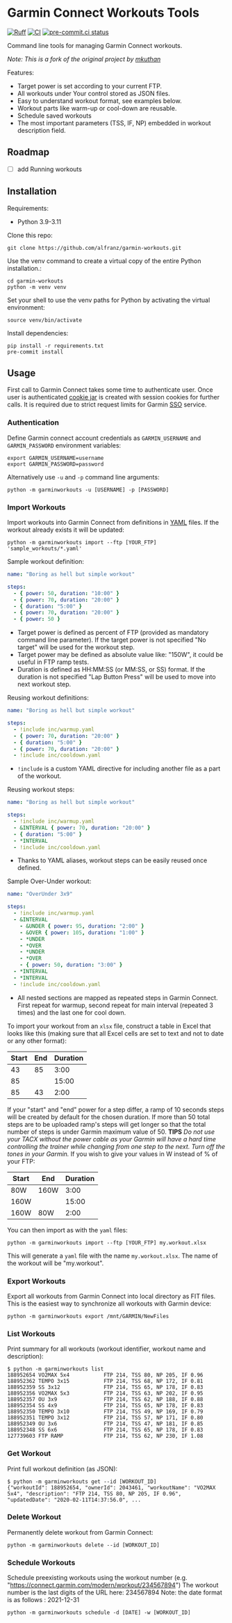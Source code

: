 # Garmin Connect Workouts Tools

[![Ruff](https://img.shields.io/endpoint?url=https://raw.githubusercontent.com/astral-sh/ruff/main/assets/badge/v2.json)](https://github.com/astral-sh/ruff)
[![CI](https://github.com/alfranz/garmin-workouts/actions/workflows/ci.yml/badge.svg)](https://github.com/alfranz/garmin-workouts/actions/workflows/ci.yml)
[![pre-commit.ci status](https://results.pre-commit.ci/badge/github/alfranz/garmin-workouts/master.svg)](https://results.pre-commit.ci/latest/github/alfranz/garmin-workouts/master)

Command line tools for managing Garmin Connect workouts.

*Note: This is a fork of the original project by [mkuthan](https://github.com/mkuthan/garmin-workouts)*

Features:

* Target power is set according to your current FTP.
* All workouts under Your control stored as JSON files.
* Easy to understand workout format, see examples below.
* Workout parts like warm-up or cool-down are reusable.
* Schedule saved workouts
* The most important parameters (TSS, IF, NP) embedded in workout description field.

## Roadmap

* [ ] add Running workouts

## Installation

Requirements:

* Python 3.9-3.11

Clone this repo:

```shell
git clone https://github.com/alfranz/garmin-workouts.git
```

Use the venv command to create a virtual copy of the entire Python installation.:

```shell
cd garmin-workouts
python -m venv venv
```

Set your shell to use the venv paths for Python by activating the virtual environment:

```shell
source venv/bin/activate
```

Install dependencies:

```shell
pip install -r requirements.txt
pre-commit install
```

## Usage

First call to Garmin Connect takes some time to authenticate user.
Once user is authenticated [cookie jar](https://docs.python.org/3/library/http.cookiejar.html) is created with session
cookies for further calls.
It is required due to strict request limits for Garmin [SSO](https://en.wikipedia.org/wiki/Single_sign-on) service.

### Authentication

Define Garmin connect account credentials as `GARMIN_USERNAME` and `GARMIN_PASSWORD` environment variables:

```shell
export GARMIN_USERNAME=username
export GARMIN_PASSWORD=password
```

Alternatively use `-u` and `-p` command line arguments:

```shell
python -m garminworkouts -u [USERNAME] -p [PASSWORD]
```

### Import Workouts

Import workouts into Garmin Connect from definitions in [YAML](https://yaml.org) files.
If the workout already exists it will be updated:

```shell
python -m garminworkouts import --ftp [YOUR_FTP] 'sample_workouts/*.yaml'
```

Sample workout definition:

```yaml
name: "Boring as hell but simple workout"

steps:
  - { power: 50, duration: "10:00" }
  - { power: 70, duration: "20:00" }
  - { duration: "5:00" }
  - { power: 70, duration: "20:00" }
  - { power: 50 }
```

* Target power is defined as percent of FTP (provided as mandatory command line parameter).
If the target power is not specified "No target" will be used for the workout step.
* Target power may be defined as absolute value like: "150W", it could be useful in FTP ramp tests.
* Duration is defined as HH:MM:SS (or MM:SS, or SS) format.
If the duration is not specified "Lap Button Press" will be used to move into next workout step.

Reusing workout definitions:

```yaml
name: "Boring as hell but simple workout"

steps:
  - !include inc/warmup.yaml
  - { power: 70, duration: "20:00" }
  - { duration: "5:00" }
  - { power: 70, duration: "20:00" }
  - !include inc/cooldown.yaml
```

* `!include` is a custom YAML directive for including another file as a part of the workout.

Reusing workout steps:

```yaml
name: "Boring as hell but simple workout"

steps:
  - !include inc/warmup.yaml
  - &INTERVAL { power: 70, duration: "20:00" }
  - { duration: "5:00" }
  - *INTERVAL
  - !include inc/cooldown.yaml
```

* Thanks to YAML aliases, workout steps can be easily reused once defined.

Sample Over-Under workout:

```yaml
name: "OverUnder 3x9"

steps:
  - !include inc/warmup.yaml
  - &INTERVAL
    - &UNDER { power: 95, duration: "2:00" }
    - &OVER { power: 105, duration: "1:00" }
    - *UNDER
    - *OVER
    - *UNDER
    - *OVER
    - { power: 50, duration: "3:00" }
  - *INTERVAL
  - *INTERVAL
  - !include inc/cooldown.yaml
```

* All nested sections are mapped as repeated steps in Garmin Connect.
First repeat for warmup, second repeat for main interval (repeated 3 times) and the last one for cool down.

To import your workout from an `xlsx` file, construct a table in Excel that looks like this (making sure that all Excel
cells are set to text and not to date or any other format):

| Start | End | Duration |
|-------|-----|----------|
| 43    | 85  | 3:00     |
| 85    |     | 15:00    |
| 85    | 43  | 2:00     |

If your "start" and "end" power for a step differ, a ramp of 10 seconds steps will be created by default for the chosen
duration. If more than 50 total steps are to be uploaded ramp's steps will get longer so that the total number of steps
is under Garmin maximum value of 50. **TIPS** *Do not use your TACX without the power cable as your Garmin will have a
hard time controlling the trainer while changing from one step to the next. Turn off the tones in your Garmin.* If you
wish to give your values in W instead of % of your FTP:

| Start | End  | Duration |
|-------|------|----------|
| 80W   | 160W | 3:00     |
| 160W  |      | 15:00    |
| 160W  | 80W  | 2:00     |

You can then import as with the `yaml` files:

```shell
python -m garminworkouts import --ftp [YOUR_FTP] my.workout.xlsx
```

This will generate a `yaml` file with the name `my.workout.xlsx`. The name of the workout will be "my.workout".

### Export Workouts

Export all workouts from Garmin Connect into local directory as FIT files.
This is the easiest way to synchronize all workouts with Garmin device:

```shell
python -m garminworkouts export /mnt/GARMIN/NewFiles
```

### List Workouts

Print summary for all workouts (workout identifier, workout name and description):

```shell
$ python -m garminworkouts list
188952654 VO2MAX 5x4           FTP 214, TSS 80, NP 205, IF 0.96
188952362 TEMPO 3x15           FTP 214, TSS 68, NP 172, IF 0.81
188952359 SS 3x12              FTP 214, TSS 65, NP 178, IF 0.83
188952356 VO2MAX 5x3           FTP 214, TSS 63, NP 202, IF 0.95
188952357 OU 3x9               FTP 214, TSS 62, NP 188, IF 0.88
188952354 SS 4x9               FTP 214, TSS 65, NP 178, IF 0.83
188952350 TEMPO 3x10           FTP 214, TSS 49, NP 169, IF 0.79
188952351 TEMPO 3x12           FTP 214, TSS 57, NP 171, IF 0.80
188952349 OU 3x6               FTP 214, TSS 47, NP 181, IF 0.85
188952348 SS 6x6               FTP 214, TSS 65, NP 178, IF 0.83
127739603 FTP RAMP             FTP 214, TSS 62, NP 230, IF 1.08
```

### Get Workout

Print full workout definition (as JSON):

```shell
$ python -m garminworkouts get --id [WORKOUT_ID]
{"workoutId": 188952654, "ownerId": 2043461, "workoutName": "VO2MAX 5x4", "description": "FTP 214, TSS 80, NP 205, IF 0.96", "updatedDate": "2020-02-11T14:37:56.0", ...
```

### Delete Workout

Permanently delete workout from Garmin Connect:

```shell
python -m garminworkouts delete --id [WORKOUT_ID]
```

### Schedule  Workouts

Schedule preexisting workouts using the workout number (e.g. "<https://connect.garmin.com/modern/workout/234567894>")
The workout number is the last digits of the URL here: 234567894
Note: the date format is as follows : 2021-12-31

```shell
python -m garminworkouts schedule -d [DATE] -w [WORKOUT_ID]
```
